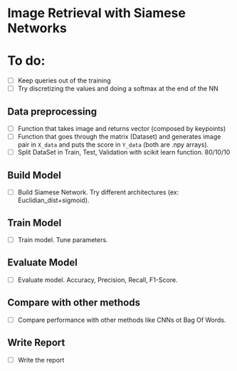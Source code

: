 # Image Retrieval with Siamese Networks

# To do:
- [ ] Keep queries out of the training
- [ ] Try discretizing the values and doing a softmax at the end of the NN
## Data preprocessing
- [ ] Function that takes image and returns vector (composed by keypoints)
- [ ] Function that goes through the matrix (Dataset) and generates image pair in `X_data` and puts the score in `Y_data` (both are .npy arrays).
- [ ] Split DataSet in Train, Test, Validation with scikit learn function. 80/10/10
## Build Model
- [ ] Build Siamese Network. Try different architectures (ex: Euclidian_dist+sigmoid).
## Train Model
- [ ] Train model. Tune parameters.
## Evaluate Model
- [ ] Evaluate model. Accuracy, Precision, Recall, F1-Score.
## Compare with other methods
- [ ] Compare performance with other methods like CNNs ot Bag Of Words.
## Write Report
- [ ] Write the report
